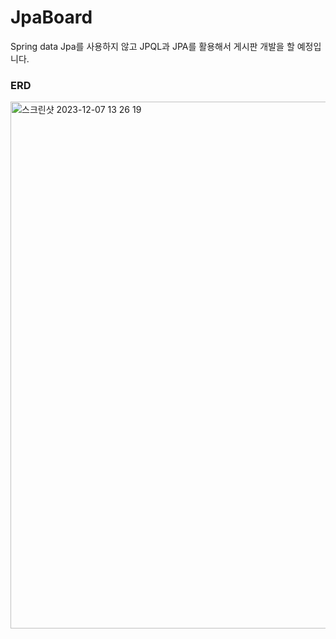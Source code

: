 # JpaBoard
Spring data Jpa를 사용하지 않고 JPQL과 JPA를 활용해서 게시판 개발을 할 예정입니다.

### ERD
<img width="843" alt="스크린샷 2023-12-07 13 26 19" src="https://github.com/pp8817/JpaBoard/assets/71458064/b488432e-22b1-4f44-a686-ef6b431c4e2e">
